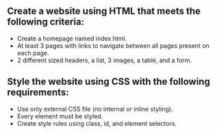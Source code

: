 <h2>Create a website using HTML that meets the following criteria:</h2>
<ul>
  <li>Create a homepage named index.html.</li>
  <li>At least 3 pages with links to navigate between all pages present on each page.</li>
  <li>2 different sized headers, a list, 3 images, a table, and a form.</li>
</ul>

<h2>Style the website using CSS with the following requirements:</h2>
<ul>
  <li>Use only external CSS file (no internal or inline styling).</li>
  <li>Every element must be styled.</li>
  <li>Create style rules using class, id, and element selectors.</li>
</ul>

